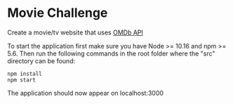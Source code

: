 # Movie Challenge
Create a movie/tv website that uses [OMDb API](http://www.omdbapi.com/)

To start the application first make sure you have Node >= 10.16 and npm >= 5.6. Then run the following commands in the root folder where the "src" directory can be found:

    npm install
    npm start

The application should now appear on localhost:3000